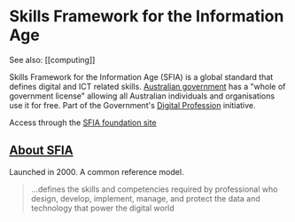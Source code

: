 # Skills Framework for the Information Age

See also: [[computing]]

Skills Framework for the Information Age (SFIA) is a global standard that defines digital and ICT related skills. [Australian government](https://www.apsc.gov.au/initiatives-and-programs/aps-workforce-strategy-2025/workforce-planning-resources/skills-framework-information-age) has a "whole of government license" allowing all Australian individuals and organisations use it for free. Part of the Government's [Digital Profession](https://www.digitalprofession.gov.au/) initiative.

Access through the [SFIA foundation site](https://sfia-online.org/en)

## [About SFIA](PhotosLibrary.tar.gz)

Launched in 2000. A common reference model.

> ...defines the skills and competencies required by professional who design, develop, implement, manage, and protect the data and technology that power the digital world

